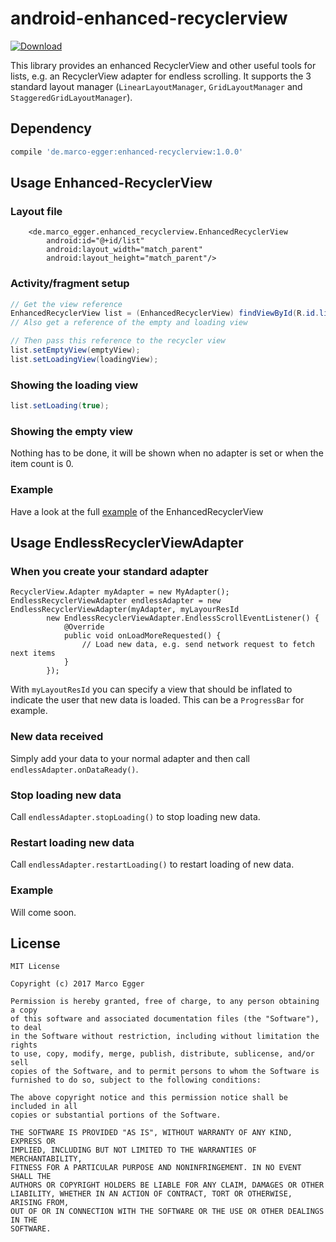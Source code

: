 # android-enhanced-recyclerview

[ ![Download](https://api.bintray.com/packages/marcoegger/android/enhanced-recyclerview/images/download.svg) ](https://bintray.com/marcoegger/android/enhanced-recyclerview/_latestVersion)

This library provides an enhanced RecyclerView and other useful tools for lists, e.g. an RecyclerView adapter for
endless scrolling. It supports the 3 standard layout manager (```LinearLayoutManager```, ```GridLayoutManager```
and ```StaggeredGridLayoutManager```).

## Dependency
```gradle
compile 'de.marco-egger:enhanced-recyclerview:1.0.0'
```

## Usage Enhanced-RecyclerView

### Layout file
```
    <de.marco_egger.enhanced_recyclerview.EnhancedRecyclerView
        android:id="@+id/list"
        android:layout_width="match_parent"
        android:layout_height="match_parent"/>
```

### Activity/fragment setup
```java
// Get the view reference
EnhancedRecyclerView list = (EnhancedRecyclerView) findViewById(R.id.list);
// Also get a reference of the empty and loading view

// Then pass this reference to the recycler view
list.setEmptyView(emptyView);
list.setLoadingView(loadingView);
```

### Showing the loading view
```java
list.setLoading(true);
```

### Showing the empty view
Nothing has to be done, it will be shown when no adapter is set or when the item count is 0.

### Example
Have a look at the full [example](https://github.com/marcoEgger/android-enhanced-recyclerview/tree/master/example-enhanced-recyclerview) of the EnhancedRecyclerView

## Usage EndlessRecyclerViewAdapter

### When you create your standard adapter
```
RecyclerView.Adapter myAdapter = new MyAdapter();
EndlessRecyclerViewAdapter endlessAdapter = new EndlessRecyclerViewAdapter(myAdapter, myLayourResId
        new EndlessRecyclerViewAdapter.EndlessScrollEventListener() {
            @Override
            public void onLoadMoreRequested() {
                // Load new data, e.g. send network request to fetch next items
            }
        });
```
With ```myLayoutResId``` you can specify a view that should be inflated to indicate the user that new data is loaded.
This can be a ```ProgressBar``` for example.

### New data received
Simply add your data to your normal adapter and then call ```endlessAdapter.onDataReady()```.

### Stop loading new data
Call ```endlessAdapter.stopLoading()``` to stop loading new data.

### Restart loading new data
Call ```endlessAdapter.restartLoading()``` to restart loading of new data.

### Example
Will come soon.

## License

    MIT License

    Copyright (c) 2017 Marco Egger

    Permission is hereby granted, free of charge, to any person obtaining a copy
    of this software and associated documentation files (the "Software"), to deal
    in the Software without restriction, including without limitation the rights
    to use, copy, modify, merge, publish, distribute, sublicense, and/or sell
    copies of the Software, and to permit persons to whom the Software is
    furnished to do so, subject to the following conditions:

    The above copyright notice and this permission notice shall be included in all
    copies or substantial portions of the Software.

    THE SOFTWARE IS PROVIDED "AS IS", WITHOUT WARRANTY OF ANY KIND, EXPRESS OR
    IMPLIED, INCLUDING BUT NOT LIMITED TO THE WARRANTIES OF MERCHANTABILITY,
    FITNESS FOR A PARTICULAR PURPOSE AND NONINFRINGEMENT. IN NO EVENT SHALL THE
    AUTHORS OR COPYRIGHT HOLDERS BE LIABLE FOR ANY CLAIM, DAMAGES OR OTHER
    LIABILITY, WHETHER IN AN ACTION OF CONTRACT, TORT OR OTHERWISE, ARISING FROM,
    OUT OF OR IN CONNECTION WITH THE SOFTWARE OR THE USE OR OTHER DEALINGS IN THE
    SOFTWARE.